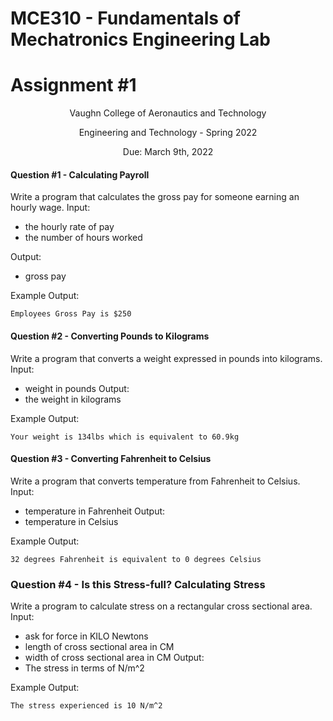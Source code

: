 # MCE310 - Fundamentals of Mechatronics Engineering Lab
# Assignment #1

<p align="center">Vaughn College of Aeronautics and Technology</p>
<p align="center">Engineering and Technology - Spring 2022</p>
<p align="center">Due: March 9th, 2022</p>

#### Question #1 - Calculating Payroll
Write a program that calculates the gross pay for someone earning an hourly wage.
Input:
- the hourly rate of pay
- the number of hours worked

Output: 
- gross pay

Example Output:
```shell
Employees Gross Pay is $250
```

#### Question #2 - Converting Pounds to Kilograms
Write a program that converts a weight expressed in pounds into kilograms.
Input:
- weight in pounds
Output:
- the weight in kilograms

Example Output:
```shell
Your weight is 134lbs which is equivalent to 60.9kg
```

#### Question #3 - Converting Fahrenheit to Celsius
Write a program that converts temperature from Fahrenheit to Celsius.
Input:
- temperature in Fahrenheit
Output:
- temperature in Celsius

Example Output:
```shell
32 degrees Fahrenheit is equivalent to 0 degrees Celsius
```

### Question #4 - Is this Stress-full? Calculating Stress
Write a program to calculate stress on a rectangular cross sectional area.
Input:
- ask for force in KILO Newtons
- length of cross sectional area in CM
- width of cross sectional area in CM
Output:
- The stress in terms of N/m^2

Example Output:
```shell
The stress experienced is 10 N/m^2
```
